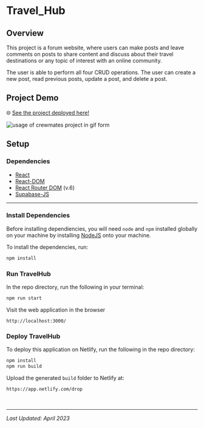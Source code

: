 # Travel_Hub

## Overview

This project is a forum website, where users can make posts and leave comments on posts to share content and discuss about their travel destinations or any topic of interest with an online community.

The user is able to perform all four CRUD operations. The user can create a new post, read previous posts, update a post, and delete a post.

## Project Demo

🌐 [See the project deployed here!]()

![usage of crewmates project in gif form](readme_demo.gif)

## Setup

### Dependencies

* [React](https://www.npmjs.com/package/react)
* [React-DOM](https://www.npmjs.com/package/react-dom)
* [React Router DOM](https://www.npmjs.com/package/react-router-dom) (v.6)
* [Supabase-JS](https://www.npmjs.com/package/@supabase/supabase-js)

---

### Install Dependencies

Before installing dependiencies, you will need `node` and `npm` installed globally on your machine by installing [NodeJS](https://nodejs.org/en/download/) onto your machine.

To install the dependencies, run:

```sh
npm install
```

### Run TravelHub

In the repo directory, run the following in your terminal:

```sh
npm run start
```

Visit the web application in the browser

```console
http://localhost:3000/
```

### Deploy TravelHub

To deploy this application on Netlify, run the following in the repo directory:

```sh
npm install
npm run build
```

Upload the generated `build` folder to Netlify at:

```html
https://app.netlify.com/drop
```

<br/>

---

*Last Updated: April 2023*
